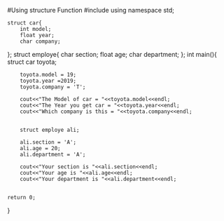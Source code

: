 #Using structure Function 
	#include <iostream>
	using namespace std;

 	struct car{
 		int model;
 		float year;
 		char company;
};
	struct employe{
		char section;
		float age;
		char department;
	};
	int main(){
		struct car toyota;
		
		toyota.model = 19;
		toyota.year =2019;
		toyota.company = 'T';
		
		cout<<"The Model of car = "<<toyota.model<<endl;
		cout<<"The Year you get car = "<<toyota.year<<endl;
		cout<<"Which company is this = "<<toyota.company<<endl;
		
		
		struct employe ali;
	
		ali.section = 'A';
		ali.age = 20;
		ali.department = 'A';
		
		cout<<"Your section is "<<ali.section<<endl;
		cout<<"Your age is "<<ali.age<<endl;
		cout<<"Your department is "<<ali.department<<endl;
		
		
	return 0;
}
